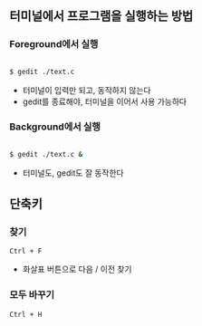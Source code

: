 ## 터미널에서 프로그램을 실행하는 방법

### Foreground에서 실행

``` Bash

$ gedit ./text.c

```

- 터미널이 입력만 되고, 동작하지 않는다
- gedit를 종료해야, 터미널을 이어서 사용 가능하다

### Background에서 실행

``` Bash

$ gedit ./text.c &

```

- 터미널도, gedit도 잘 동작한다

## 단축키

### 찾기

`Ctrl + F`

- 화살표 버튼으로 다음 / 이전 찾기

### 모두 바꾸기

`Ctrl + H`